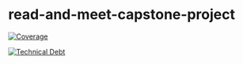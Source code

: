 # read-and-meet-capstone-project

[![Coverage](https://sonarcloud.io/api/project_badges/measure?project=cananozyol_read-and-meet-capstone-project-frontend&metric=coverage)](https://sonarcloud.io/summary/new_code?id=cananozyol_read-and-meet-capstone-project-frontend)

[![Technical Debt](https://sonarcloud.io/api/project_badges/measure?project=cananozyol_read-and-meet-capstone-project-frontend&metric=sqale_index)](https://sonarcloud.io/summary/new_code?id=cananozyol_read-and-meet-capstone-project-frontend)